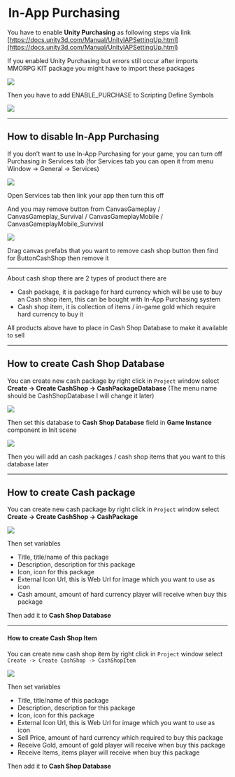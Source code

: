 #  In-App Purchasing

You have to enable **Unity Purchasing** as following steps via link [https://docs.unity3d.com/Manual/UnityIAPSettingUp.html](https://docs.unity3d.com/Manual/UnityIAPSettingUp.html)

If you enabled Unity Purchasing but errors still occur after imports MMORPG KIT package you might have to import these packages

![](https://cdn-images-1.medium.com/max/1600/1*yR_HP2MON14Jk84JJLhv3Q.png)

Then you have to add ENABLE\_PURCHASE to Scripting Define Symbols

![](https://cdn-images-1.medium.com/max/1600/1*XgsriG3Aq-J8xS5udxGJ-w.png)

* * *

## How to disable In-App Purchasing

If you don’t want to use In-App Purchasing for your game, you can turn off Purchasing in Services tab (for Services tab you can open it from menu Window -> General -> Services)

![](https://cdn-images-1.medium.com/max/1600/1*TXIj6Wdhvp3Wa2gaLQP4iA.png)

Open Services tab then link your app then turn this off

And you may remove button from CanvasGameplay / CanvasGameplay\_Survival / CanvasGameplayMobile / CanvasGameplayMobile\_Survival

![](https://cdn-images-1.medium.com/max/1600/1*vzikaUwY9spZarfHgqzhSw.png)

Drag canvas prefabs that you want to remove cash shop button then find for ButtonCashShop then remove it

* * *

About cash shop there are 2 types of product there are

*   Cash package, it is package for hard currency which will be use to buy an Cash shop item, this can be bought with In-App Purchasing system
*   Cash shop item, it is collection of items / in-game gold which require hard currency to buy it

All products above have to place in Cash Shop Database to make it available to sell

* * *

## How to create Cash Shop Database

You can create new cash package by right click in `Project` window select   
**Create -> Create CashShop -> CashPackageDatabase** (The menu name should be CashShopDatabase I will change it later)

![](https://cdn-images-1.medium.com/max/1600/1*6PF7I3f4uSmmfrjXIAQyWA.png)

Then set this database to **Cash Shop Database** field in **Game Instance** component in Init scene

![](https://cdn-images-1.medium.com/max/1600/1*bxJT1OTjuwROsx0lE1P1rg.png)

Then you will add an cash packages / cash shop items that you want to this database later

* * *

## How to create Cash package

You can create new cash package by right click in `Project` window select   
**Create -> Create CashShop -> CashPackage**

![](https://cdn-images-1.medium.com/max/1600/1*6LVDQ5OpHHsyXRmD4eqqTA.png)

Then set variables

*   Title, title/name of this package
*   Description, description for this package
*   Icon, icon for this package
*   External Icon Url, this is Web Url for image which you want to use as icon
*   Cash amount, amount of hard currency player will receive when buy this package

Then add it to **Cash Shop Database**

* * *

#### How to create Cash Shop Item

You can create new cash shop item by right click in `Project` window select   
`Create -> Create CashShop -> CashShopItem`

![](https://cdn-images-1.medium.com/max/1600/1*RvGtZZgMcWtuBVwiFwi00g.png)

Then set variables

*   Title, title/name of this package
*   Description, description for this package
*   Icon, icon for this package
*   External Icon Url, this is Web Url for image which you want to use as icon
*   Sell Price, amount of hard currency which required to buy this package
*   Receive Gold, amount of gold player will receive when buy this package
*   Receive Items, items player will receive when buy this package

Then add it to **Cash Shop Database**
<!--stackedit_data:
eyJoaXN0b3J5IjpbLTEwMDQ0OTI2NzldfQ==
-->